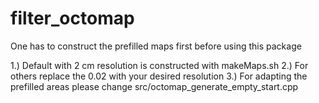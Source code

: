 # filter_octomap
One has to construct the prefilled maps first before using this package

1.) Default with 2 cm resolution is constructed with makeMaps.sh
2.) For others replace the 0.02 with your desired resolution
3.) For adapting the prefilled areas please change src/octomap_generate_empty_start.cpp
